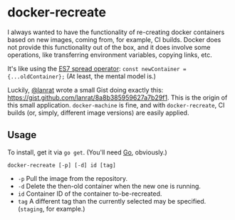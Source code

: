 # docker-recreate

I always wanted to have the functionality of re-creating docker containers based on new images, coming from, for example, CI builds. Docker does not provide this functionality out of the box, and it does involve some operations, like transferring environment variables, copying links, etc.

It's like using the [ES7 spread operator](http://redux.js.org/docs/recipes/UsingObjectSpreadOperator.html): `const newContainer = {...oldContainer};` (At least, the mental model is.)

Luckily, [@lanrat](https://github.com/lanrat) wrote a small Gist doing exactly this: https://gist.github.com/lanrat/8a8b385959627a7b29f1. This is the origin of this small application. `docker-machine` is fine, and with `docker-recreate`, CI builds (or, simply, different image versions) are easily applied.


## Usage

To install, get it via `go get`. (You'll need [Go](https://golang.org/), obviously.)

```
docker-recreate [-p] [-d] id [tag]
```

- `-p` Pull the image from the repository.
- `-d` Delete the then-old container when the new one is running.
- `id` Container ID of the container to-be-recreated.
- `tag` A different tag than the currently selected may be specified. (`staging`, for example.)
